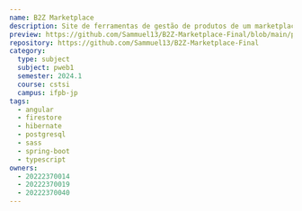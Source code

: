 ```yaml
---
name: B2Z Marketplace
description: Site de ferramentas de gestão de produtos de um marketplace digital. Projeto da disciplina de Programação para WEB 2024.1.
preview: https://github.com/Sammuel13/B2Z-Marketplace-Final/blob/main/preview.png?raw=true
repository: https://github.com/Sammuel13/B2Z-Marketplace-Final
category:
  type: subject
  subject: pweb1
  semester: 2024.1
  course: cstsi
  campus: ifpb-jp
tags:
  - angular
  - firestore
  - hibernate
  - postgresql
  - sass
  - spring-boot
  - typescript
owners:
  - 20222370014
  - 20222370019
  - 20222370040
---
```

